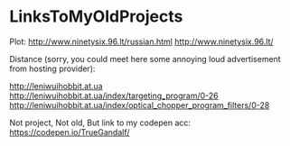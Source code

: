 # LinksToMyOldProjects

Plot:
http://www.ninetysix.96.lt/russian.html
http://www.ninetysix.96.lt/

Distance (sorry, you could meet here some annoying loud advertisement from hosting provider):


http://leniwuihobbit.at.ua
http://leniwuihobbit.at.ua/index/targeting_program/0-26
http://leniwuihobbit.at.ua/index/optical_chopper_program_filters/0-28

Not project, Not old, But link to my codepen acc:
https://codepen.io/TrueGandalf/
